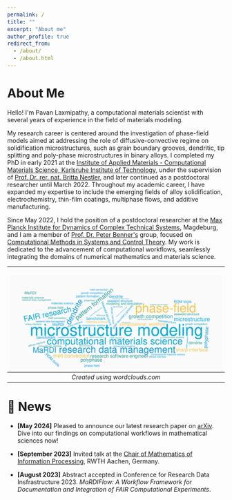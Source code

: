 ```yaml
---
permalink: /
title: ""
excerpt: "About me"
author_profile: true
redirect_from: 
  - /about/
  - /about.html
---
```

About Me 
==========

Hello! I'm Pavan Laxmipathy, a computational materials scientist with several years of experience in the field of materials modeling.

My research career is centered around the investigation of phase-field models aimed at addressing the role of diffusive-convective regime on solidification microstructures, such as grain boundary grooves, dendritic, tip splitting and poly-phase microstructures in binary alloys. I completed my PhD in early 2021 at the [Institute of Applied Materials - Computational Materials Science, Karlsruhe Institute of Technology](https://www.iam.kit.edu/mms/), under the supervision of [Prof. Dr. rer. nat. Britta Nestler](https://www.iam.kit.edu/mms/Mitarbeiter_nestler.php), and later continued as a postdoctoral researcher until March 2022. Throughout my academic career, I have expanded my expertise to include the emerging fields of alloy solidification,  electrochemistry, thin-film coatings, multiphase flows, and additive manufacturing.

Since May 2022, I hold the position of a postdoctoral researcher at the [Max Planck Institute for Dynamics of Complex Technical Systems](https://www.mpi-magdeburg.mpg.de/), Magdeburg, and I am a member of [Prof. Dr. Peter Benner's](https://www.mpi-magdeburg.mpg.de/person/26532/16319) group, focused on [Computational Methods in Systems and Control Theory](https://www.mpi-magdeburg.mpg.de/csc). My work is dedicated to the advancement of computational workflows, seamlessly integrating the domains of numerical mathematics and materials science. 

| <br/><img src="/images/wordcloud_new6.png" width = "100%" height = "100%" style="border-style: none"/> | 
|:--:| 
| *Created using  wordclouds.com*


📢 News
==========

*    **[May 2024]** Pleased to announce our latest research paper on [arXiv](http://arxiv.org/abs/2405.00028). Dive into our findings on computational workflows in mathematical sciences now!

*   **[September 2023]** Invited talk at the [Chair of Mathematics of Information Processing](https://www.mathc.rwth-aachen.de/en/home/home/), RWTH Aachen, Germany. 

*   **[August 2023]** Abstract accepted in Conference for Research Data Insfrastructure 2023. *MaRDIFlow: A Workflow Framework for Documentation and Integration of FAIR Computational Experiments*. 
